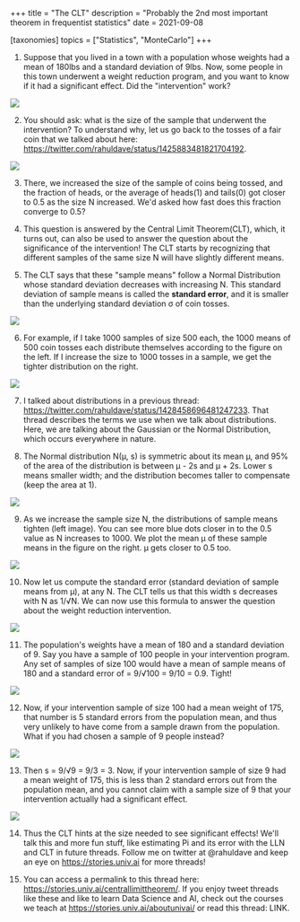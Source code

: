 +++
title = "The CLT"
description = "Probably the 2nd most important theorem in frequentist statistics"
date = 2021-09-08

[taxonomies]
topics = ["Statistics", "MonteCarlo"]
+++


1. Suppose that you lived in a town with a population whose weights had a mean of 180lbs and a standard deviation of 9lbs. 
Now, some people in this town underwent a weight reduction program, and you want to know if it had a significant effect. Did the "intervention" work?

![](/centrallimittheorem/1.png)




2. You should ask: what is the size of the sample that underwent the intervention? To understand why, let us
go back to the tosses of a fair coin that we talked about here: <https://twitter.com/rahuldave/status/1425883481821704192>.

![](/centrallimittheorem/2.png)




3. There, we increased the size of the sample of coins being tossed, and the fraction of heads, or the average of heads(1) and tails(0) got closer to 0.5 as the size N increased. We'd asked how fast does this fraction converge to 0.5?




4. This question is answered by the Central Limit Theorem(CLT), which, it turns out, can also be used to answer the question about
the significance of the intervention! The CLT starts by recognizing that different samples of the same size N will have slightly different means.




5. The CLT says that these "sample means" follow a Normal Distribution whose standard
deviation decreases with increasing N. This standard deviation of sample means is called the **standard error**, and it is smaller than the underlying standard deviation σ of coin tosses.

![](/centrallimittheorem/5.png)




6. For example, if I take 1000 samples of size 500 each, the 1000 means of 500 coin tosses each distribute themselves according to the figure on the left. If I increase the size to 1000 tosses in a sample, we get the tighter distribution on the right.

![](/centrallimittheorem/6.png)




7. I talked about distributions in a previous thread: <https://twitter.com/rahuldave/status/1428458696481247233>. That thread describes the terms we use when we talk about distributions. Here, we are talking about the Gaussian or the Normal Distribution, which occurs everywhere in nature.




8. The Normal distribution N(µ, s) is symmetric about its mean µ, and 95% of the area of the distribution is between µ - 2s and µ + 2s. Lower s means smaller width; and the distribution becomes taller to compensate (keep the area at 1).

![](/centrallimittheorem/8.png)




9. As we increase the sample size N, the distributions of sample means tighten (left image). You can see more blue dots closer in to the 0.5 value as N increases to 1000. We plot the mean µ of these sample means in the figure on the right. µ gets closer to 0.5 too.

![](/centrallimittheorem/9.png)




10. Now let us compute the standard error (standard deviation of sample means from µ), at any N. The CLT tells us that this width s decreases with N as 1/√N. We can now use this formula to answer the question about the weight reduction intervention.

![](/centrallimittheorem/10.png)




11. The population's weights have a mean of 180 and a standard deviation of 9. Say you have a sample of 100 people in your intervention program. Any set of samples of size 100 would have a mean of sample means of 180 and a standard error of  = 9/√100 = 9/10 = 0.9. Tight!

![](/centrallimittheorem/11.png)




12. Now, if your intervention sample of size 100 had a mean weight of 175, that number is 5 standard errors from the population mean, and thus very unlikely to have come from a sample drawn from the population. What if you had chosen a sample of 9 people instead?

![](/centrallimittheorem/12.png)




13. Then s = 9/√9 = 9/3 = 3. Now, if your intervention sample of size 9 had a mean weight of 175, this is less than 2 standard errors out from the population mean, and you cannot claim with a sample size of 9 that your intervention actually had a significant effect.

![](/centrallimittheorem/13.png)




14. Thus the CLT hints at the size needed to see significant effects! We'll talk this and more fun stuff, like estimating Pi and its error with the LLN and CLT in future threads. Follow me on twitter at @rahuldave and keep an eye on <https://stories.univ.ai> for more threads!




15. You can access a permalink to this thread here: <https://stories.univ.ai/centrallimittheorem/>. If you enjoy tweet threads like these and like to learn Data Science and AI, check out the courses we teach at <https://stories.univ.ai/aboutunivai/> or read this thread: LINK.

